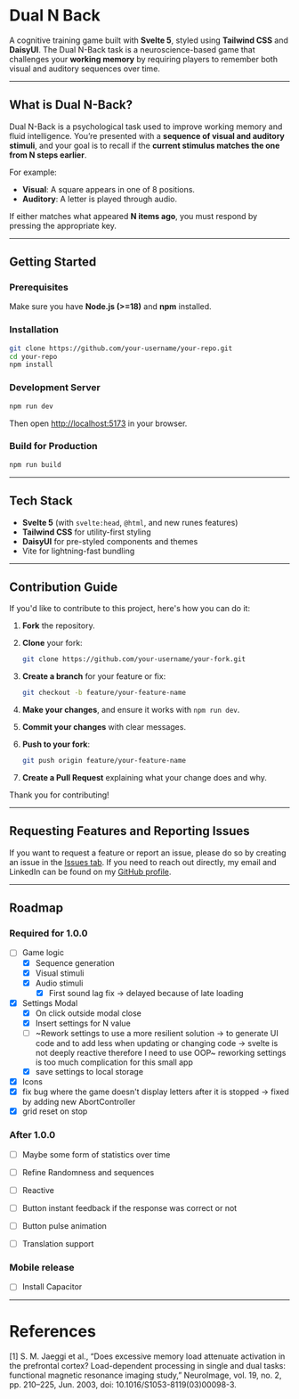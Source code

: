# Dual N Back

A cognitive training game built with **Svelte 5**, styled using **Tailwind CSS** and **DaisyUI**.
The Dual N-Back task is a neuroscience-based game that challenges your **working memory** by requiring players to remember both visual and auditory sequences over time.

---

## What is Dual N-Back?

Dual N-Back is a psychological task used to improve working memory and fluid intelligence.
You’re presented with a **sequence of visual and auditory stimuli**, and your goal is to recall if the **current stimulus matches the one from N steps earlier**.

For example:

* **Visual**: A square appears in one of 8 positions.
* **Auditory**: A letter is played through audio.

If either matches what appeared **N items ago**, you must respond by pressing the appropriate key.

---

## Getting Started

### Prerequisites

Make sure you have **Node.js (>=18)** and **npm** installed.

### Installation

```bash
git clone https://github.com/your-username/your-repo.git
cd your-repo
npm install
```

### Development Server

```bash
npm run dev
```

Then open [http://localhost:5173](http://localhost:5173) in your browser.

### Build for Production

```bash
npm run build
```

---

## Tech Stack

* **Svelte 5** (with `svelte:head`, `@html`, and new runes features)
* **Tailwind CSS** for utility-first styling
* **DaisyUI** for pre-styled components and themes
* Vite for lightning-fast bundling

---

## Contribution Guide

If you'd like to contribute to this project, here's how you can do it:

1. **Fork** the repository.
2. **Clone** your fork:

   ```bash
   git clone https://github.com/your-username/your-fork.git
   ```
3. **Create a branch** for your feature or fix:

   ```bash
   git checkout -b feature/your-feature-name
   ```
4. **Make your changes**, and ensure it works with `npm run dev`.
5. **Commit your changes** with clear messages.
6. **Push to your fork**:

   ```bash
   git push origin feature/your-feature-name
   ```
7. **Create a Pull Request** explaining what your change does and why.

Thank you for contributing!

---

## Requesting Features and Reporting Issues

If you want to request a feature or report an issue, please do so by creating an issue in the [Issues tab](../../issues).
If you need to reach out directly, my email and LinkedIn can be found on my [GitHub profile](../../).

---

## Roadmap
### Required for 1.0.0
- [ ] Game logic
    - [x] Sequence generation
    - [x] Visual stimuli
    - [x] Audio stimuli
        - [x] First sound lag fix -> delayed because of late loading
- [x] Settings Modal
    - [x] On click outside modal close
    - [x] Insert settings for N value
    - [ ] ~Rework settings to use a more resilient solution -> to generate UI code and to add less when updating or changing code -> svelte is not deeply reactive therefore I need to use OOP~ reworking settings is too much complication for this small app
    - [x] save settings to local storage
- [x] Icons
- [x] fix bug where the game doesn't display letters after it is stopped -> fixed by adding new AbortController
- [x] grid reset on stop

### After 1.0.0
- [ ] Maybe some form of statistics over time
- [ ] Refine Randomness and sequences
- [ ] Reactive
- [ ] Button instant feedback if the response was correct or not
- [ ] Button pulse animation
- [ ] Translation support


### Mobile release
- [ ] Install Capacitor

---

# References

[1] S. M. Jaeggi et al., “Does excessive memory load attenuate activation in the prefrontal cortex? Load-dependent processing in single and dual tasks: functional magnetic resonance imaging study,” NeuroImage, vol. 19, no. 2, pp. 210–225, Jun. 2003, doi: 10.1016/S1053-8119(03)00098-3.

